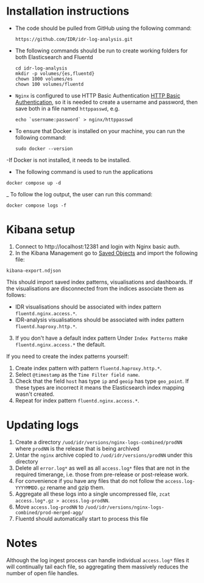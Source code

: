 Installation instructions
=========================

- The code should be pulled from GitHub using the following command:
  
  ```
  https://github.com/IDR/idr-log-analysis.git
  ```
- The following commands should be run to create working folders for both Elasticsearch and Fluentd
  
  ```
  cd idr-log-analysis
  mkdir -p volumes/{es,fluentd}
  chown 1000 volumes/es
  chown 100 volumes/fluentd
  ```
- ```Nginx``` is configured to use HTTP Basic Authentication [HTTP Basic Authentication](https://docs.nginx.com/nginx/admin-guide/security-controls/configuring-http-basic-authentication/%E2%80%B8), so it is needed to create a username and password, then save both in a file named ```httppasswd```, e.g.
  
  ```
  echo `username:password` > nginx/httppasswd
  ```
- To ensure that Docker is installed on your machine, you can run the following command:

  ```
  sudo docker --version
  ```

-If Docker is not installed, it needs to be installed.

- The following command is used to run the applications

```
docker compose up -d
```

_ To follow the log output, the user can run this command:

  ```
  docker compose logs -f
  ```

Kibana setup
============

1. Connect to http://localhost:12381 and login with Nginx basic auth.
2. In the Kibana Management go to [Saved Objects](http://localhost:12381/app/management/kibana/objects) and import the following file:

  ```
  kibana-export.ndjson
  ```

This should import saved index patterns, visualisations and dashboards.
If the visualisations are disconnected from the indices associate them as follows:

- IDR visualisations should be associated with index pattern `fluentd.nginx.access.*`.
- IDR-analysis visualisations should be associated with index pattern `fluentd.haproxy.http.*`.

3. If you don't have a default index pattern Under `Index Patterns` make `fluentd.nginx.access.*` the default.


If you need to create the index patterns yourself:

1. Create index pattern with pattern `fluentd.haproxy.http.*`.
2. Select `@timestamp` as  the `Time Filter field name`.
3. Check that the field `host` has type `ip` and `geoip` has type `geo_point`.
   If these types are incorrect it means the Elasticsearch index mapping wasn't created.
4. Repeat for index pattern `fluentd.nginx.access.*`.

Updating logs
=============

1. Create a directory `/uod/idr/versions/nginx-logs-combined/prodNN` where `prodNN` is the release that is being archived
2. Untar  the `nginx` archive copied to `/uod/idr/versions/prodNN` under this directory
3. Delete  all `error.log*` as well as all `access.log*` files that are not in the required timerange, i.e. those from pre-release or post-release work.
4. For convenience if you have any files that do not follow the `access.log-YYYYMMDD.gz` rename and gzip them.
5. Aggregate all these logs into a single uncompressed file, `zcat access.log*.gz > access.log-prodNN`.
6. Move `access.log-prodNN` to `/uod/idr/versions/nginx-logs-combined/prod-merged-agg/`
7. Fluentd should automatically start to process this file

Notes
=====

Although the log ingest process can handle individual `access.log*` files it will continually tail each file, so aggregating them massively reduces the number of open file handles.

